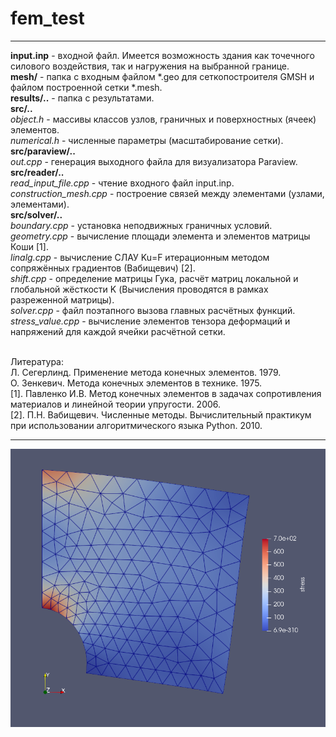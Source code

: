 # fem_test
---
**input.inp** - входной файл. Имеется возможность здания как точечного силового воздействия, так и нагружения на выбранной границе.
<br> **mesh/** - папка с входным файлом \*.geo для сеткопостроителя GMSH и
файлом построенной сетки \*.mesh.
<br>**results/..** - папка с результатами.
<br>**src/..**
<br>*object.h* - массивы классов узлов, граничных и поверхностных (ячеек) элементов.
<br>*numerical.h* - численные параметры (масштабирование сетки).
<br>**src/paraview/..**
<br>*out.cpp* - генерация выходного файла для визуализатора Paraview.
<br>**src/reader/..**
<br>*read_input_file.cpp* - чтение входного файл input.inp.
<br>*construction_mesh.cpp* - построение связей между элементами (узлами, элементами).
<br>**src/solver/..**
<br>*boundary.cpp* - установка неподвижных граничных условий.
<br>*geometry.cpp* - вычисление площади элемента и элементов матрицы Коши [1].
<br>*linalg.cpp* - вычисление СЛАУ Ku=F итерационным методом сопряжённых градиентов (Вабищевич) [2].
<br>*shift.cpp* -  определение матрицы Гука, расчёт матриц локальной и глобальной жёсткости K (Вычисления проводятся в рамках разреженной матрицы).
<br>*solver.cpp* - файл поэтапного вызова главных расчётных функций.
<br>*stress_value.cpp* - вычисление элементов тензора деформаций и напряжений для каждой ячейки расчётной сетки.

<br>Литература:
<br> Л. Сегерлинд. Применение метода конечных элементов. 1979.
<br> О. Зенкевич. Метода конечных элементов в технике. 1975.
<br>[1]. Павленко И.В. Метод конечных элементов в задачах сопротивления материалов и линейной теории упругости. 2006.
<br>[2]. П.Н. Вабищевич. Численные методы. Вычислительный практикум при использовании алгоритмического языка Python. 2010.

---
<img src="pic/results.png"  width="800">
